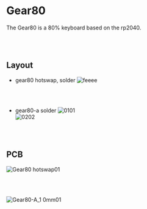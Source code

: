 # Gear80<br/>
The Gear80 is a 80% keyboard based on the rp2040.


<br/><br/>



## Layout<br/>

- gear80 hotswap, solder
![feeee](https://github.com/cosmosalad/Gear80/assets/45204109/19175925-e0bf-4c29-8ef2-8541385072e9)
<br/>
<br/>

- gear80-a solder
![0101](https://github.com/cosmosalad/Gear80/assets/45204109/689b81e6-bc58-499f-8709-8534283e4830)<br/>
![0202](https://github.com/cosmosalad/Gear80/assets/45204109/bc78121a-aac2-418a-a08a-1b998d3e4eb3)<br/>

<br/><br/>



## PCB<br/>
![Gear80 hotswap01](https://github.com/cosmosalad/Gear80/assets/45204109/6a480475-2310-4fbc-9ffa-52cb97365e97)<br/>

<br/><br/>

![Gear80-A_1 0mm01](https://github.com/cosmosalad/Gear80/assets/45204109/2526988f-1b09-4fdd-9c7d-e32aa2a8d63d)<br/>
